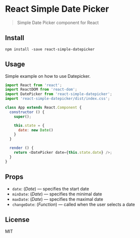 # React Simple Date Picker

> Simple Date Picker component for React


## Install

`npm install -save react-simple-datepicker`


## Usage

Simple example on how to use Datepicker.

```js
import React from 'react';
import ReactDOM from 'react-dom';
import DatePicker from 'react-simple-datepicker';
import 'react-simple-datepicker/dist/index.css';

class App extends React.Component {
  constructor () {
    super();

    this.state = {
      date: new Date()
    }
  }

  render () {
    return <DatePicker date={this.state.date} />;
  }
}
```


## Props

* `date`: (*Date*) — specifies the start date
* `minDate`: (*Date*) — specifies the minimal date
* `maxDate`: (*Date*) — specifies the maximal date
* `changeDate`: (*Function*) — called when the user selects a date


## License

MIT
